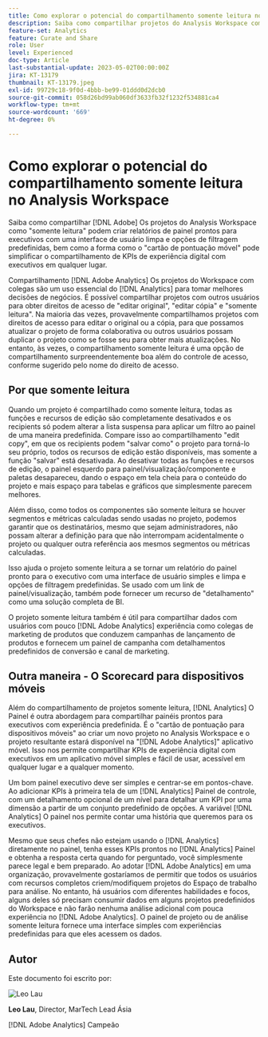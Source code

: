 ```yaml
---
title: Como explorar o potencial do compartilhamento somente leitura no Analysis Workspace
description: Saiba como compartilhar projetos do Analysis Workspace como "somente leitura" pode criar relatórios de painel prontos para executivos com uma interface de usuário limpa e opções de filtragem predefinidas, bem como como como o "cartão de pontuação móvel" pode simplificar o compartilhamento de KPIs de experiência digital com executivos em qualquer lugar.
feature-set: Analytics
feature: Curate and Share
role: User
level: Experienced
doc-type: Article
last-substantial-update: 2023-05-02T00:00:00Z
jira: KT-13179
thumbnail: KT-13179.jpeg
exl-id: 99729c18-9f0d-4bbb-be99-01ddd0d2dcb0
source-git-commit: 058d26bd99ab060df3633fb32f1232f534881ca4
workflow-type: tm+mt
source-wordcount: '669'
ht-degree: 0%

---
```


# Como explorar o potencial do compartilhamento somente leitura no Analysis Workspace

Saiba como compartilhar [!DNL Adobe] Os projetos do Analysis Workspace como &quot;somente leitura&quot; podem criar relatórios de painel prontos para executivos com uma interface de usuário limpa e opções de filtragem predefinidas, bem como a forma como o &quot;cartão de pontuação móvel&quot; pode simplificar o compartilhamento de KPIs de experiência digital com executivos em qualquer lugar.

Compartilhamento [!DNL Adobe Analytics] Os projetos do Workspace com colegas são um uso essencial do [!DNL Analytics] para tomar melhores decisões de negócios. É possível compartilhar projetos com outros usuários para obter direitos de acesso de &quot;editar original&quot;, &quot;editar cópia&quot; e &quot;somente leitura&quot;. Na maioria das vezes, provavelmente compartilhamos projetos com direitos de acesso para editar o original ou a cópia, para que possamos atualizar o projeto de forma colaborativa ou outros usuários possam duplicar o projeto como se fosse seu para obter mais atualizações. No entanto, às vezes, o compartilhamento somente leitura é uma opção de compartilhamento surpreendentemente boa além do controle de acesso, conforme sugerido pelo nome do direito de acesso.

## Por que somente leitura

Quando um projeto é compartilhado como somente leitura, todas as funções e recursos de edição são completamente desativados e os recipients só podem alterar a lista suspensa para aplicar um filtro ao painel de uma maneira predefinida. Compare isso ao compartilhamento &quot;edit copy&quot;, em que os recipients podem &quot;salvar como&quot; o projeto para torná-lo seu próprio, todos os recursos de edição estão disponíveis, mas somente a função &quot;salvar&quot; está desativada. Ao desativar todas as funções e recursos de edição, o painel esquerdo para painel/visualização/componente e paletas desapareceu, dando o espaço em tela cheia para o conteúdo do projeto e mais espaço para tabelas e gráficos que simplesmente parecem melhores.

Além disso, como todos os componentes são somente leitura se houver segmentos e métricas calculadas sendo usadas no projeto, podemos garantir que os destinatários, mesmo que sejam administradores, não possam alterar a definição para que não interrompam acidentalmente o projeto ou qualquer outra referência aos mesmos segmentos ou métricas calculadas.

Isso ajuda o projeto somente leitura a se tornar um relatório do painel pronto para o executivo com uma interface de usuário simples e limpa e opções de filtragem predefinidas. Se usado com um link de painel/visualização, também pode fornecer um recurso de &quot;detalhamento&quot; como uma solução completa de BI.

O projeto somente leitura também é útil para compartilhar dados com usuários com pouco [!DNL Adobe Analytics] experiência como colegas de marketing de produtos que conduzem campanhas de lançamento de produtos e fornecem um painel de campanha com detalhamentos predefinidos de conversão e canal de marketing.

## Outra maneira - O Scorecard para dispositivos móveis

Além do compartilhamento de projetos somente leitura, [!DNL Analytics] O Painel é outra abordagem para compartilhar painéis prontos para executivos com experiência predefinida. É o &quot;cartão de pontuação para dispositivos móveis&quot; ao criar um novo projeto no Analysis Workspace e o projeto resultante estará disponível na &quot;[!DNL Adobe Analytics]&quot; aplicativo móvel. Isso nos permite compartilhar KPIs de experiência digital com executivos em um aplicativo móvel simples e fácil de usar, acessível em qualquer lugar e a qualquer momento.

Um bom painel executivo deve ser simples e centrar-se em pontos-chave. Ao adicionar KPIs à primeira tela de um [!DNL Analytics] Painel de controle, com um detalhamento opcional de um nível para detalhar um KPI por uma dimensão a partir de um conjunto predefinido de opções. A variável [!DNL Analytics] O painel nos permite contar uma história que queremos para os executivos.

Mesmo que seus chefes não estejam usando o [!DNL Analytics] diretamente no painel, tenha esses KPIs prontos no [!DNL Analytics] Painel e obtenha a resposta certa quando for perguntado, você simplesmente parece legal e bem preparado.
Ao adotar [!DNL Adobe Analytics] em uma organização, provavelmente gostaríamos de permitir que todos os usuários com recursos completos criem/modifiquem projetos do Espaço de trabalho para análise. No entanto, há usuários com diferentes habilidades e focos, alguns deles só precisam consumir dados em alguns projetos predefinidos do Workspace e não farão nenhuma análise adicional com pouca experiência no [!DNL Adobe Analytics]. O painel de projeto ou de análise somente leitura fornece uma interface simples com experiências predefinidas para que eles acessem os dados.

## Autor

Este documento foi escrito por:

![Leo Lau](assets/leo_headshot.png)

**Leo Lau**, Director, MarTech Lead Ásia

[!DNL Adobe Analytics] Campeão
